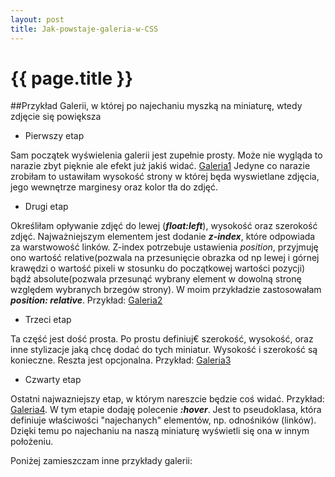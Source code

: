 ```yaml
---
layout: post
title: Jak-powstaje-galeria-w-CSS
---
```


# {{ page.title }}

##Przykład Galerii, w której po najechaniu myszką na miniaturę, wtedy zdjęcie się powiększa


* Pierwszy etap

Sam początek wyświelenia galerii jest zupełnie prosty. Może nie wygląda to narazie zbyt pięknie ale efekt już jakiś widać. 
[Galeria1](http://sigma.inf.ug.edu.pl/~amieszczanek/blog/gallery/galeria1.html)
Jedyne co narazie zrobiłam to ustawiłam wysokość strony w której będa wyswietlane zdjęcia, jego wewnętrze marginesy oraz kolor tła do zdjęć.

* Drugi etap

Określiłam opływanie zdjęć do lewej (***float:left***), wysokość oraz szerokość zdjęć. Najważniejszym elementem jest dodanie 
***z-index***, które odpowiada za warstwowość linków. Z-index potrzebuje ustawienia *position*, przyjmuję ono wartość relative(pozwala na przesunięcie obrazka od np lewej i górnej krawędzi o wartość pixeli w stosunku do początkowej wartości pozycji) bądź absolute(pozwala przesunąć wybrany element w dowolną stronę względem wybranych brzegów strony).
W moim przykładzie zastosowałam ***position: relative***. Przykład: [Galeria2](http://http://sigma.inf.ug.edu.pl/~amieszczanek/blog/gallery/galeria2.html)

* Trzeci etap

Ta część jest dość prosta. Po prostu definiuj€ szerokość, wysokość, oraz inne stylizacje jaką chcę dodać do tych miniatur. Wysokość i szerokość są konieczne. Reszta jest opcjonalna. Przykład: [Galeria3](http://http://sigma.inf.ug.edu.pl/~amieszczanek/blog/gallery/galeria3.html)

* Czwarty etap

Ostatni najwazniejszy etap, w którym nareszcie będzie coś widać. Przykład: [Galeria4](http://http://sigma.inf.ug.edu.pl/~amieszczanek/blog/gallery/galeria4.html). W tym etapie dodaję polecenie ***:hover***. Jest to pseudoklasa, która definiuje właściwości "najechanych" elementów, np. odnośników (linków). Dzięki temu po najechaniu na naszą miniaturę wyświetli się ona w innym położeniu.

Poniżej zamieszczam inne przykłady galerii:



